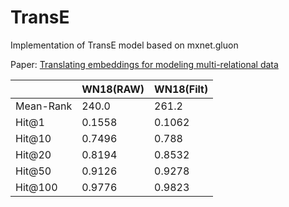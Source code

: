 # TransE

Implementation of TransE model based on mxnet.gluon

Paper: [Translating embeddings for modeling multi-relational data](https://papers.nips.cc/paper/5071-translating-embeddings-for-modeling-multi-relational-data.pdf)

|           | WN18(RAW) | WN18(Filt) |
| --------- | --------- | ---------- |
| Mean-Rank | 240.0     | 261.2      |
| Hit@1     | 0.1558    | 0.1062     |
| Hit@10    | 0.7496    | 0.788      |
| Hit@20    | 0.8194    | 0.8532     |
| Hit@50    | 0.9126    | 0.9278     |
| Hit@100   | 0.9776    | 0.9823     |
